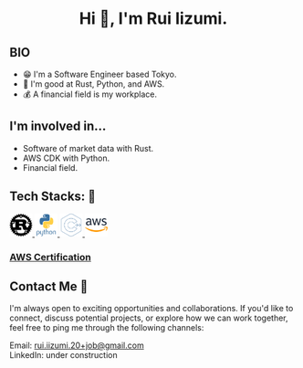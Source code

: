 <h1 align="center">Hi 👋, I'm Rui Iizumi.</h1>

## BIO
- 😁 I'm a Software Engineer based Tokyo.
- 🦀 I'm good at Rust, Python, and AWS.
- 💰 A financial field is my workplace.


## I'm involved in...
- Software of market data with Rust.
- AWS CDK with Python.
- Financial field.

## Tech Stacks: 🎯
<p align="left"> 
  <a href="https://www.rust-lang.org/" target="_blank" rel="noreferrer">
    <img src="https://raw.githubusercontent.com/devicons/devicon/master/icons/rust/rust-plain.svg" alt="rust" width="40" height="40"/> 
  </a>
  <a href="https://www.python.org/" target="_blank" rel="noreferrer">
    <img src="https://raw.githubusercontent.com/devicons/devicon/master/icons/python/python-original-wordmark.svg" alt="python" width="40" height="40"/> 
  </a>
  <a href="https://isocpp.org/" target="_blank" rel="noreferrer">
    <img src="https://raw.githubusercontent.com/devicons/devicon/master/icons/cplusplus/cplusplus-line.svg" alt="cpp" width="40" height="40"/> 
  </a>
  <a href="https://aws.amazon.com" target="_blank" rel="noreferrer">
    <img src="https://raw.githubusercontent.com/devicons/devicon/master/icons/amazonwebservices/amazonwebservices-original-wordmark.svg" alt="aws" width="40" height="40"/> 
  </a>
</p>

### [AWS Certification](https://www.credly.com/users/rui-iizumi)

## Contact Me 🌊
I'm always open to exciting opportunities and collaborations.
If you'd like to connect, discuss potential projects, or explore how we can work together, feel free to ping me through the following channels:

Email: rui.iizumi.20+job@gmail.com\
LinkedIn: under construction
